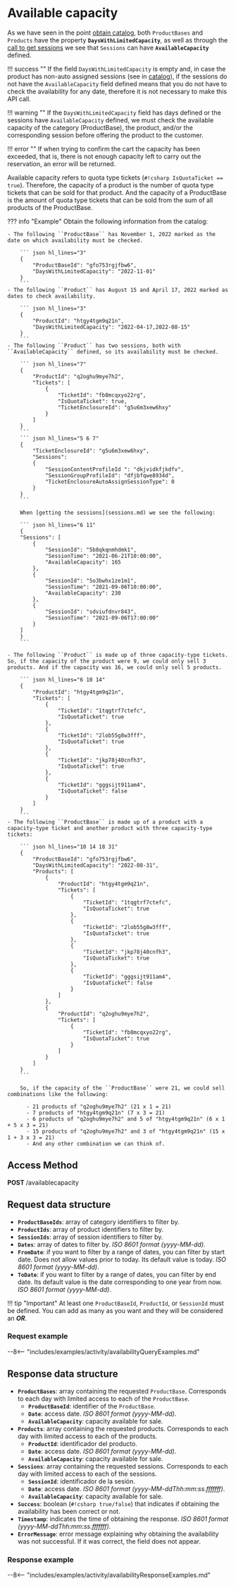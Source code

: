 # Available capacity

As we have seen in the point [obtain catalog](catalog.md), both ``ProductBases`` and ``Products`` have the property **``DaysWithLimitedCapacity``**, as well as through the [call to get sessions](sessions.md) we see that ``Sessions`` can have **``AvailableCapacity``** defined.

!!! success ""
    If the field ``DaysWithLimitedCapacity`` is empty and, in case the product has non-auto assigned sessions (see in [catalog](catalog.md)), if the sessions do not have the ``AvailableCapacity`` field defined means that you do not have to check the availability for any date, therefore it is not necessary to make this API call.

!!! warning ""
    If the ``DaysWithLimitedCapacity`` field has days defined or the sessions have ``AvailableCapacity`` defined, we must check the available capacity of the category (ProductBase), the product, and/or the corresponding session before offering the product to the customer.

!!! error ""
    If when trying to confirm the cart the capacity has been exceeded, that is, there is not enough capacity left to carry out the reservation, an error will be returned.

Available capacity refers to quota type tickets (``#!csharp IsQuotaTicket == true``). Therefore, the capacity of a product is the number of quota type tickets that can be sold for that product. And the capacity of a ProductBase is the amount of quota type tickets that can be sold from the sum of all products of the ProductBase.

??? info "Example"
    Obtain the following information from the catalog:

    - The following ``ProductBase`` has November 1, 2022 marked as the date on which availability must be checked.

        ``` json hl_lines="3"
        {
            "ProductBaseId": "gfo753rgjfbw6",
            "DaysWithLimitedCapacity": "2022-11-01"
        }
        ```
    - The following ``Product`` has August 15 and April 17, 2022 marked as dates to check availability.

        ``` json hl_lines="3"
        {
            "ProductId": "htgy4tgm9q21n",
            "DaysWithLimitedCapacity": "2022-04-17,2022-08-15"
        }
        ```
    - The following ``Product`` has two sessions, both with ``AvailableCapacity`` defined, so its availability must be checked.

        ``` json hl_lines="7"
        {
            "ProductId": "q2oghu9mye7h2",
            "Tickets": [
                {
                    "TicketId": "fb8mcqxyo22rg",
                    "IsQuotaTicket": true,
                    "TicketEnclosureId": "g5u6m3xew6hxy"
                }
            ]
        }
        ```
        ``` json hl_lines="5 6 7"
        {
            "TicketEnclosureId": "g5u6m3xew6hxy",
            "Sessions": 
            {
                "SessionContentProfileId ": "dkjvidkfjkdfv",
                "SessionGroupProfileId": "dfjbfqwe8934d",
                "TicketEnclosureAutoAssignSessionType": 0
            }
        }
        ```

        When [getting the sessions](sessions.md) we see the following:

        ``` json hl_lines="6 11"
        {
        "Sessions": [
            {
                "SessionId": "5b8qkqnmhdmk1",
                "SessionTime": "2021-06-21T10:00:00",
                "AvailableCapacity": 165
            },
            {
                "SessionId": "5o3bwhx1ze1m1",
                "SessionTime": "2021-09-06T10:00:00",
                "AvailableCapacity": 230
            },
            {
                "SessionId": "sdviufdnvr843",
                "SessionTime": "2021-09-06T17:00:00"
            }
        ]
        }
        ```

    - The following ``Product`` is made up of three capacity-type tickets. So, if the capacity of the product were 9, we could only sell 3 products. And if the capacity was 16, we could only sell 5 products.

        ``` json hl_lines="6 10 14"
        {
            "ProductId": "htgy4tgm9q21n",
            "Tickets": [
                {
                    "TicketId": "1tqgtrf7ctefc",
                    "IsQuotaTicket": true
                }, 
                {
                    "TicketId": "2lob55g8w3fff",
                    "IsQuotaTicket": true
                }, 
                {
                    "TicketId": "jkp78j40cnfh3",
                    "IsQuotaTicket": true
                }, 
                {
                    "TicketId": "gggsijt911am4",
                    "IsQuotaTicket": false
                }
            ]
        }
        ```
    - The following ``ProductBase`` is made up of a product with a capacity-type ticket and another product with three capacity-type tickets:

        ``` json hl_lines="10 14 18 31"
        {
            "ProductBaseId": "gfo753rgjfbw6",
            "DaysWithLimitedCapacity": "2022-08-31",
            "Products": [
                {
                    "ProductId": "htgy4tgm9q21n",
                    "Tickets": [
                        {
                            "TicketId": "1tqgtrf7ctefc",
                            "IsQuotaTicket": true
                        }, 
                        {
                            "TicketId": "2lob55g8w3fff",
                            "IsQuotaTicket": true
                        }, 
                        {
                            "TicketId": "jkp78j40cnfh3",
                            "IsQuotaTicket": true
                        }, 
                        {
                            "TicketId": "gggsijt911am4",
                            "IsQuotaTicket": false
                        }
                    ]
                },
                {
                    "ProductId": "q2oghu9mye7h2",
                    "Tickets": [
                        {
                            "TicketId": "fb8mcqxyo22rg",
                            "IsQuotaTicket": true
                        }
                    ]
                }
            ]
        }
        ```

        So, if the capacity of the ``ProductBase`` were 21, we could sell combinations like the following:

          - 21 products of "q2oghu9mye7h2" (21 x 1 = 21)
          - 7 products of "htgy4tgm9q21n" (7 x 3 = 21)
          - 6 products of "q2oghu9mye7h2" and 5 of "htgy4tgm9q21n" (6 x 1 + 5 x 3 = 21)
          - 15 products of "q2oghu9mye7h2" and 3 of "htgy4tgm9q21n" (15 x 1 + 3 x 3 = 21)
          - And any other combination we can think of.

## Access Method

**POST** /availablecapacity

## Request data structure

- **`ProductBaseIds`**: array of category identifiers to filter by.
- **`ProductIds`**: array of product identifiers to filter by.
- **`SessionIds`**: array of session identifiers to filter by.
- **`Dates`**: array of dates to filter by. *ISO 8601 format (yyyy-MM-dd)*.
- **`FromDate`**: if you want to filter by a range of dates, you can filter by start date. Does not allow values prior to today. Its default value is today. *ISO 8601 format (yyyy-MM-dd)*.
- **`ToDate`**: if you want to filter by a range of dates, you can filter by end date. Its default value is the date corresponding to one year from now. *ISO 8601 format (yyyy-MM-dd)*.

!!! tip "Important"
    At least one `ProductBaseId`, `ProductId`, or `SessionId` must be defined. You can add as many as you want and they will be considered an ***OR***.

### Request example

--8<-- "includes/examples/activity/availabilityQueryExamples.md"

## Response data structure

- **`ProductBases`**: array containing the requested `ProductBase`. Corresponds to each day with limited access to each of the `ProductBase`.
    - **`ProductBaseId`**: identifier of the `ProductBase`.
    - **`Date`**: access date. *ISO 8601 format (yyyy-MM-dd)*.
    - **`AvailableCapacity`**: capacity available for sale.
- **`Products`**: array containing the requested products. Corresponds to each day with limited access to each of the products.
    - **`ProductId`**: identificador del producto.
    - **`Date`**: access date. *ISO 8601 format (yyyy-MM-dd)*.
    - **`AvailableCapacity`**: capacity available for sale.
- **`Sessions`**: array containing the requested sessions. Corresponds to each day with limited access to each of the sessions.
    - **`SessionId`**: identificador de la sesión.
    - **`Date`**: access date. *ISO 8601 format (yyyy-MM-ddThh:mm:ss.fffffff)*.
    - **`AvailableCapacity`**: capacity available for sale.
- **`Success`**: boolean (``#!csharp true/false``) that indicates if obtaining the availability has been correct or not.
- **`Timestamp`**: indicates the time of obtaining the response. *ISO 8601 format (yyyy-MM-ddThh:mm:ss.fffffff)*.
- **`ErrorMessage`**: error message explaining why obtaining the availability was not successful. If it was correct, the field does not appear.

### Response example

--8<-- "includes/examples/activity/availabilityResponseExamples.md"

